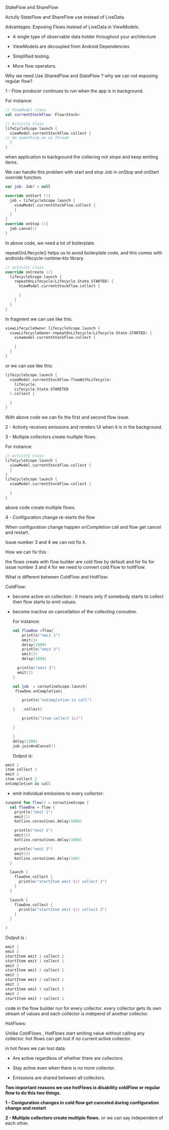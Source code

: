 StateFlow and ShareFlow

Actully StateFlow and ShareFlow use instead of LiveData.

Advantages: Exposing Flows instead of LiveData in ViewModels.

- A single type of observable data holder throughout your architecture

- ViewModels are decoupled from Android Dependencies

- Simplified testing.

- More flow operators.

Why we need Use SharedFlow and StateFlow ? why we can not exposing regular
flow?

1 - Flow producer continues to run when the app is in background.

For instance:

```kt
// ViewModel class
val currentStockFlow: Flow<Stock>
```

```kt
// Activity class
lifeCycleScope.launch {
  viewModel.currentStockFlow.collect {
// do something on ui thread
  }
}
```

when application to background the collecing not stope and keep emiting
items.

We can handle this problem with start and stop Job in onStop and onStart
override function.

```kt
var job: Job? = null

override onStart (){
  job = lifeCycleScope.launch {
    viewModel.currentStockFlow.collect {
    }
  }
}
override onStop (){
  job.cancel()
}
```

In above code, we need a lot of boilerplate.

repeatOnLifecycle() helps us to avoid boilerplate code, and this comes
with androidx-lifecycle-runtime-ktx library.

```kt
// activity class
override onCreate (){
  lifecycleScope.launch {
    repeatOnLifecycle(Lifecycle.State.STARTED) {
      ViewModel.currentStockFlow.collect {

      }
    }
  }
}
```

In fragment we can use like this:

```kt
viewLifecycleOwner.lifecycleScope.launch {
  viewLifecycleOwner.repeatOnLifecycle(Lifecycle.State.STARTED) {
    viewmodel.currentStockFlow.collect {

    }
  }
}
```

or we can use like this:

```kt
lifecycleScope.launch {
  viewModel.currentStockFlow.flowWithLifecycle(
    lifecycle,
    Lifecycle.State.STARETED
  ).collect {

  }
}
```

With above code we can fix the first and second flow issue.

2 - Activity receives emissions and renders UI when it is in the
background.

3 - Multiple collectors create multiple flows.

For instance:

```kt
// activity class 
lifeCycleScope.launch {
  viewModel.currentStockFlow.collect {
  }
}
lifeCycleScope.launch {
  viewModel.currentStockFlow.collect {

  }
}
```

above code create multiple flows.

4 - Configuration change re-starts the flow

When configuration change happen onCompletion call and flow get cancel and
restart.

Issue number 3 and 4 we can not fix it.

How we can fix this :

the flows create with flow builder are cold flow by default and for fix
for issue number 3 and 4 for we need to convert cold Flow to holtFlow.

What is different between ColdFlow and HotFlow:

ColdFlow:

- become active on collection : It means only if somebody starts to
  collect then flow starts to emit values.

- become inactive on cancellation of the collecting coroutine.

  For instance:

  ```kt
  val flowOne =flow{
      println("emit 1")
      emit(1)
      delay(1000)
      println("emit 2")
      emit(2)
      delay(1000)
  
    println("emit 3") 
    emit(3)
  }
  
  val job  = coroutineScope.launch{
   flowOne.onCompletion{
  
      println("onCompletion is call")
  
  }   .collect{
  
      println("item collect $it")
  
  }
  
  }
  delay(1500)
  job.joinAndCancel()
  ```

  Output is:

```kt
emit 1
item collect 1
emit 2
item collect 2
onCompletion is call
```

- emit individual emissions to every collector:

```kt
suspend fun flow() = coroutineScope {
  val flowOne = flow {
    println("emit 1")
    emit(1)
    kotlinx.coroutines.delay(1000)

    println("emit 2")
    emit(2)
    kotlinx.coroutines.delay(1000)

    println("emit 3")
    emit(3)
    kotlinx.coroutines.delay(100)
  }

  launch {
    flowOne.collect {
      println("startItem emit $it collect 1")
    }
  }

  launch {
    flowOne.collect {
      println("startItem emit $it collect 2")
    }
  }

}
```

Output is :

```kt
emit 1
emit 1
startItem emit 1 collect 2
startItem emit 1 collect 1
emit 2
startItem emit 2 collect 2
emit 2
startItem emit 2 collect 1
emit 3
startItem emit 3 collect 2
emit 3
startItem emit 3 collect 1
```

code in the flow builder run for every collector.
every collector gets its own stream of values and each collector is
independ of another collector.

HotFlows:

Unlike ColdFlows , HotFlows start emiting value without calling any
collector. hot flows can get lost if no current active collector.

in hot flows we can lost data.

- Are active regardless of whether there are collectors.

- Stay active even when there is no more collector.

- Emissions are shared between all collectors.

**Two important reasons we use hotFlows is disability coldFlow or regular
flow to do this two things.**

**1 - Coniguration changes in cold flow get canceled during configuration
change and restart**

**2 - Multiple collectors create multiple flows.** or we can say
independent of each other.
